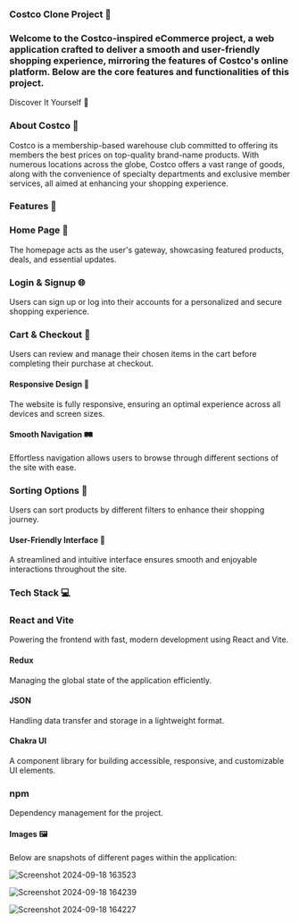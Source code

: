 ### Costco Clone Project 🛒 


### Welcome to the Costco-inspired eCommerce project, a web application crafted to deliver a smooth and user-friendly shopping experience, mirroring the features of Costco's online platform. Below are the core features and functionalities of this project.

Discover It Yourself 🔗

### About Costco 🏪
Costco is a membership-based warehouse club committed to offering its members the best prices on top-quality brand-name products. With numerous locations across the globe, Costco offers a vast range of goods, along with the convenience of specialty departments and exclusive member services, all aimed at enhancing your shopping experience.


### Features 🚀

### Home Page 🏡
The homepage acts as the user's gateway, showcasing featured products, deals, and essential updates.

### Login & Signup 🌐
Users can sign up or log into their accounts for a personalized and secure shopping experience.

### Cart & Checkout 🛒
Users can review and manage their chosen items in the cart before completing their purchase at checkout.

#### Responsive Design 📱
The website is fully responsive, ensuring an optimal experience across all devices and screen sizes.

#### Smooth Navigation 🛤️
Effortless navigation allows users to browse through different sections of the site with ease.

### Sorting Options 🔄
Users can sort products by different filters to enhance their shopping journey.

#### User-Friendly Interface 🌟
A streamlined and intuitive interface ensures smooth and enjoyable interactions throughout the site.


### Tech Stack 💻

### React and Vite
Powering the frontend with fast, modern development using React and Vite.

#### Redux
Managing the global state of the application efficiently.

#### JSON
Handling data transfer and storage in a lightweight format.

#### Chakra UI
A component library for building accessible, responsive, and customizable UI elements.

### npm
Dependency management for the project.

#### Images 🖼️
Below are snapshots of different pages within the application:

![Screenshot 2024-09-18 163523](https://github.com/user-attachments/assets/29983b3f-49f5-46a5-88fa-db2174286e0d)


![Screenshot 2024-09-18 164239](https://github.com/user-attachments/assets/f66a0c65-2ca4-4195-b1fd-f719be60662c)


![Screenshot 2024-09-18 164227](https://github.com/user-attachments/assets/f53285f1-c5b7-4332-8b65-445d45fa840e)




